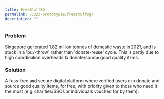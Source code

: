 ```yaml
---
title: FreeStuffSG
permalink: /2023-prototypes/freestuffsg/
description: ""
---
```

### Problem
Singapore generated 1.82 million tonnes of domestic waste in 2021, and is stuck in a 'buy-throw' rather than 'donate-reuse' cycle. This is partly due to high coordination overheads to donate/source good quality items.

### Solution
A fuss-free and secure digital platform where verified users can donate and source good quality items, for free, with priority given to those who need it the most (e.g. charities/SSOs or individuals vouched for by them).